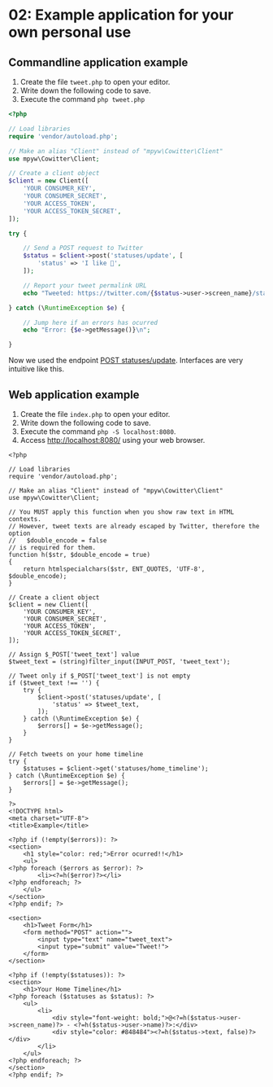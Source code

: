 # 02: Example application for your own personal use

## Commandline application example

1. Create the file `tweet.php` to open your editor.
2. Write down the following code to save.
3. Execute the command `php tweet.php`

```php
<?php

// Load libraries
require 'vendor/autoload.php';

// Make an alias "Client" instead of "mpyw\Cowitter\Client"
use mpyw\Cowitter\Client;

// Create a client object
$client = new Client([
    'YOUR CONSUMER_KEY',
    'YOUR CONSUMER_SECRET',
    'YOUR ACCESS_TOKEN',
    'YOUR ACCESS_TOKEN_SECRET',
]);

try {

    // Send a POST request to Twitter
    $status = $client->post('statuses/update', [
        'status' => 'I like 🍣',
    ]);

    // Report your tweet permalink URL
    echo "Tweeted: https://twitter.com/{$status->user->screen_name}/status/{$status->id_str}\n";

} catch (\RuntimeException $e) {

    // Jump here if an errors has ocurred
    echo "Error: {$e->getMessage()}\n";

}
```

Now we used the endpoint [POST statuses/update](https://dev.twitter.com/rest/reference/post/statuses/update).
Interfaces are very intuitive like this.

## Web application example

1. Create the file `index.php` to open your editor.
2. Write down the following code to save.
3. Execute the command `php -S localhost:8080`.
4. Access [http://localhost:8080/](http://localhost:8080/) using your web browser.

```html+php
<?php

// Load libraries
require 'vendor/autoload.php';

// Make an alias "Client" instead of "mpyw\Cowitter\Client"
use mpyw\Cowitter\Client;

// You MUST apply this function when you show raw text in HTML contexts.
// However, tweet texts are already escaped by Twitter, therefore the option
//   $double_encode = false
// is required for them.
function h($str, $double_encode = true)
{
    return htmlspecialchars($str, ENT_QUOTES, 'UTF-8', $double_encode);
}

// Create a client object
$client = new Client([
    'YOUR CONSUMER_KEY',
    'YOUR CONSUMER_SECRET',
    'YOUR ACCESS_TOKEN',
    'YOUR ACCESS_TOKEN_SECRET',
]);

// Assign $_POST['tweet_text'] value
$tweet_text = (string)filter_input(INPUT_POST, 'tweet_text');

// Tweet only if $_POST['tweet_text'] is not empty
if ($tweet_text !== '') {
    try {
        $client->post('statuses/update', [
            'status' => $tweet_text,
        ]);
    } catch (\RuntimeException $e) {
        $errors[] = $e->getMessage();
    }
}

// Fetch tweets on your home timeline
try {
    $statuses = $client->get('statuses/home_timeline');
} catch (\RuntimeException $e) {
    $errors[] = $e->getMessage();
}

?>
<!DOCTYPE html>
<meta charset="UTF-8">
<title>Example</title>

<?php if (!empty($errors)): ?>
<section>
    <h1 style="color: red;">Error ocurred!!</h1>
    <ul>
<?php foreach ($errors as $error): ?>
        <li><?=h($error)?></li>
<?php endforeach; ?>
    </ul>
</section>
<?php endif; ?>

<section>
    <h1>Tweet Form</h1>
    <form method="POST" action="">
        <input type="text" name="tweet_text">
        <input type="submit" value="Tweet!">
    </form>
</section>

<?php if (!empty($statuses)): ?>
<section>
    <h1>Your Home Timeline</h1>
<?php foreach ($statuses as $status): ?>
    <ul>
        <li>
            <div style="font-weight: bold;">@<?=h($status->user->screen_name)?> - <?=h($status->user->name)?>:</div>
            <div style="color: #848484"><?=h($status->text, false)?></div>
        </li>
    </ul>
<?php endforeach; ?>
</section>
<?php endif; ?>
```
